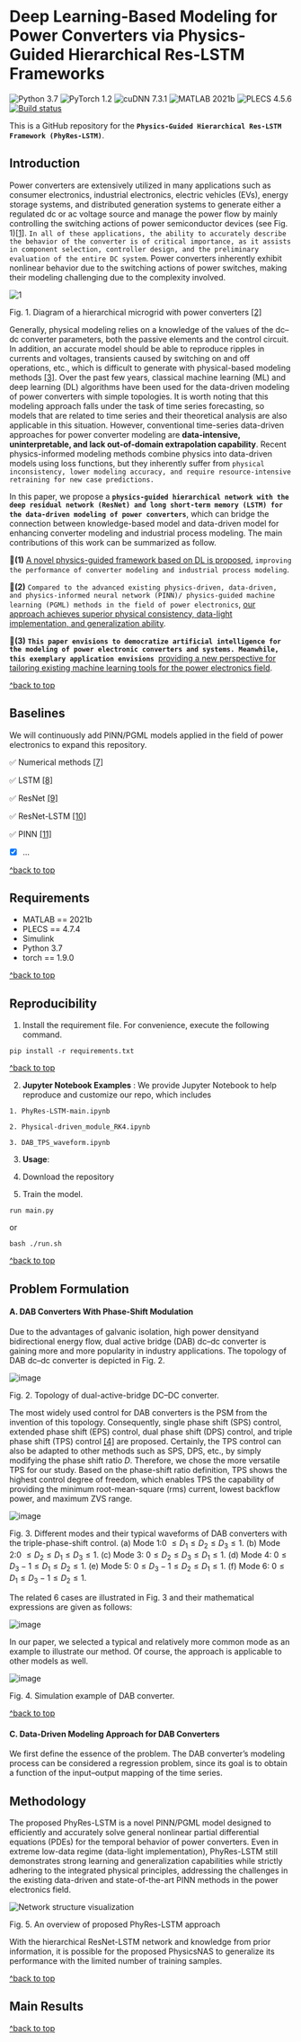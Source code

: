 # Deep Learning-Based Modeling for Power Converters via Physics-Guided Hierarchical Res-LSTM Frameworks
![Python 3.7](https://img.shields.io/badge/python-3.7-green.svg?style=plastic)
![PyTorch 1.2](https://img.shields.io/badge/PyTorch%20-%23EE4C2C.svg?style=plastic)
![cuDNN 7.3.1](https://img.shields.io/badge/cudnn-11.3.1-green.svg?style=plastic)
![MATLAB 2021b](https://img.shields.io/badge/MATLAB-2021b-blue.svg?style=plastic)
![PLECS 4.5.6](https://img.shields.io/badge/PLECS-4.5.6-green.svg?style=plastic)
[![Build status](https://ci.appveyor.com/api/projects/status/8msiklxfbhlnsmxp/branch/master?svg=true)](https://ci.appveyor.com/project/TadasBaltrusaitis/openface/branch/master)

This is a GitHub repository for the **`Physics-Guided Hierarchical Res-LSTM Framework (PhyRes-LSTM)`**.

## Introduction 

Power converters are extensively utilized in many applications such as consumer electronics, industrial electronics, electric vehicles (EVs), energy storage systems, and distributed generation systems to generate either a regulated dc or ac voltage source and manage the power flow by mainly controlling the switching actions of power semiconductor devices (see Fig. 1)[[1]](https://ieeexplore.ieee.org/document/9351620). `In all of these applications, the ability to accurately describe the behavior of the converter is of critical importance, as it assists in component selection, controller design, and the preliminary evaluation of the entire DC system`.  Power converters inherently exhibit nonlinear behavior due to the switching actions of power switches, making their modeling challenging due to the complexity involved.

![1](https://github.com/user-attachments/assets/48175392-9e72-47fa-a75d-5fe416eeffe5)

Fig. 1. Diagram of a hierarchical microgrid with power converters [[2]](https://ieeexplore.ieee.org/document/9525187)

Generally, physical modeling relies on a knowledge of the values of the dc–dc converter parameters, both the passive elements and the control circuit. In addition, an accurate model should be able to reproduce ripples in currents and voltages, transients caused by switching on and off operations, etc., which is difficult to generate with physical-based modeling methods [[3]](https://ieeexplore.ieee.org/document/9492829). Over the past few years, classical machine learning (ML) and deep learning (DL) algorithms have been used for the data-driven modeling of power converters with simple topologies. It is worth noting that this modeling approach falls under the task of time series forecasting, so models that are related to time series and their theoretical analysis are also applicable in this situation. However, conventional time-series data-driven approaches for power converter modeling are **data-intensive, uninterpretable, and lack out-of-domain extrapolation capability**. Recent physics-informed modeling methods combine physics into data-driven models using loss functions, but they inherently suffer from `physical inconsistency, lower modeling accuracy, and require resource-intensive retraining for new case predictions.`

In this paper, we propose a **`physics-guided hierarchical network with the deep residual network (ResNet) and long short-term memory (LSTM) for the data-driven modeling of power converters`**, which can bridge the connection between knowledge-based model and data-driven model for enhancing converter modeling and industrial process modeling. The main contributions of this work can be summarized as follow.

:triangular_flag_on_post:**(1)**  [A novel physics-guided framework based on DL is proposed](https://github.com/sub-p/PGRL), `improving the performance of converter modeling and industrial process modeling`.

:triangular_flag_on_post:**(2)** `Compared to the advanced existing physics-driven, data-driven, and physics-informed neural network (PINN)/ physics-guided machine learning (PGML) methods in the field of power electronics`, [our approach achieves superior physical consistency, data-light implementation, and generalization ability](https://github.com/sub-p/PGRL).

:triangular_flag_on_post:**(3)** **`This paper envisions to democratize artificial intelligence for the modeling of power electronic converters and systems. Meanwhile, this exemplary application envisions `**[providing a new perspective for tailoring existing machine learning tools for the power electronics field](https://github.com/sub-p/PGRL).

[^back to top](#top)

## Baselines

We will continuously add PINN/PGML models applied in the field of power electronics to expand this repository.

:white_check_mark: Numerical methods [[7]](https://ieeexplore.ieee.org/document/8409299)

:white_check_mark: LSTM [[8]](https://ieeexplore.ieee.org/document/9492829)

:white_check_mark: ResNet [[9]](https://arxiv.fropet.com/abs/1603.08029)

:white_check_mark: ResNet-LSTM [[10]](https://ieeexplore.ieee.org/document/9798792)

:white_check_mark: PINN [[11]](https://ieeexplore.ieee.org/document/9779551)

- [x] ...
      
[^back to top](#top)

## Requirements
- MATLAB == 2021b
- PLECS == 4.7.4
- Simulink
- Python 3.7
- torch == 1.9.0

[^back to top](#top)

## Reproducibility
1. Install the requirement file. For convenience, execute the following command.

```
pip install -r requirements.txt
```

[^back to top](#top)

2. **Jupyter Notebook Examples** : We provide Jupyter Notebook to help reproduce and customize our repo, which includes

```
1. PhyRes-LSTM-main.ipynb

2. Physical-driven_module_RK4.ipynb

3. DAB_TPS_waveform.ipynb
```

3. **Usage**:
1. Download the repository

2. Train the model.

```
run main.py
```

or

```
bash ./run.sh
```

[^back to top](#top)

## Problem Formulation
#### A. DAB Converters With Phase-Shift Modulation
Due to the advantages of galvanic isolation, high power densityand bidirectional energy flow, dual active bridge (DAB) dc–dc converter is gaining more and more popularity in industry applications. The topology of DAB dc–dc converter is depicted in Fig. 2. 

![image](https://github.com/user-attachments/assets/ff703b71-0dbc-4d9b-94dd-dfc2f000709b)

Fig. 2. Topology of dual-active-bridge DC–DC converter.

The most widely used control for DAB converters is the PSM from the invention of this topology. Consequently, single phase shift (SPS) control, extended phase shift (EPS) control, dual phase shift (DPS) control, and triple phase shift (TPS) control [[4]](https://ieeexplore.ieee.org/document/5776689) are proposed. Certainly, the TPS control can also be adapted to other methods such as SPS, DPS, etc., by simply modifying the phase shift ratio $D$. Therefore, we chose the more versatile TPS for our study. Based on the phase-shift ratio definition, TPS shows the highest control degree of freedom, which enables TPS the capability of providing the minimum root-mean-square (rms) current, lowest backflow power, and maximum ZVS range. 

![image](https://github.com/user-attachments/assets/cb6090d4-5c3a-43f9-b266-bcd67c51c780)

Fig. 3. Different modes and their typical waveforms of DAB converters with the triple-phase-shift control. (a) Mode 1:0 $\leq D_1 \leq D_2 \leq D_3 \leq 1$. (b) Mode 2:0 $\leq D_2 \leq D_1 \leq D_3 \leq 1$. (c) Mode 3: $0 \leq D_2 \leq D_3 \leq D_1 \leq 1$. (d) Mode 4: $0 \leq D_3-1 \leq D_1 \leq D_2 \leq 1$. (e) Mode 5: $0 \leq D_3-1 \leq D_2 \leq D_1 \leq 1$. (f) Mode 6: $0 \leq D_1 \leq D_3-1 \leq D_2 \leq 1$.

The related 6 cases are illustrated in Fig. 3 and their mathematical expressions are given as follows:

![image](https://github.com/user-attachments/assets/477b5414-ea28-45ec-9dd7-7f5f92a1b83c)

In our paper, we selected a typical and relatively more common mode as an example to illustrate our method. Of course, the approach is applicable to other models as well. 

![image](https://github.com/user-attachments/assets/2b4d2e56-4687-4b30-b5f7-436cc0017c1f)


Fig. 4. Simulation example of DAB converter.

[^back to top](#top)



#### C. Data-Driven Modeling Approach for DAB Converters
We first define the essence of the problem. The DAB converter’s modeling process can be considered a regression problem, since its goal is to obtain a function of the input–output mapping of the time series.


## Methodology
The proposed PhyRes-LSTM is a novel PINN/PGML model designed to efficiently and accurately solve general nonlinear partial differential equations (PDEs) for the temporal behavior of power converters. Even in extreme low-data regime (data-light implementation), PhyRes-LSTM still demonstrates strong learning and generalization capabilities while strictly adhering to the integrated physical principles, addressing the challenges in the existing data-driven and state-of-the-art PINN methods in the power electronics field.

![Network structure visualization](https://github.com/user-attachments/assets/c302a36c-2de4-4798-9e85-267972158bc6)

Fig. 5. An overview of proposed PhyRes-LSTM approach

With the hierarchical ResNet-LSTM network and knowledge from prior information, it is possible for the proposed PhysicsNAS to generalize its performance with the limited number of training samples.

[^back to top](#top)
## Main Results


[^back to top](#top)


